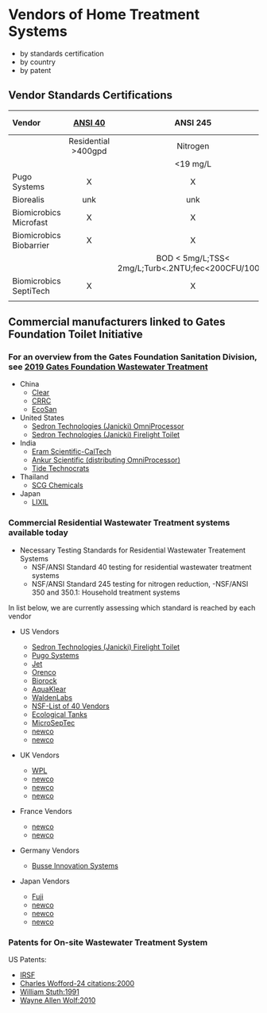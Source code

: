 # Vendors of Home Treatment Systems
- by standards certification
- by country
- by patent
## Vendor Standards Certifications

Vendor | [ANSI 40](http://www.nsf.org/services/by-industry/water-wastewater/onsite-wastewater/residential-wastewater-treatment-systems) | ANSI 245  | ANSI 350.1
:----- | :---:    | :---: | :---:
     | Residential >400gpd | Nitrogen |
      |            |  <19 mg/L  |
Pugo Systems|X    | X | unk
Biorealis  |  unk |  unk |  unk
Biomicrobics Microfast  | X  | X  | unk
Biomicrobics Biobarrier  |  X | X  |  X
  |   |   |  BOD < 5mg/L;TSS< 2mg/L;Turb<.2NTU;fec<200CFU/100ml
Biomicrobics SeptiTech  |  X |  X |  unk
  |   |   |

## Commercial manufacturers linked to Gates Foundation Toilet Initiative

### For an overview from the Gates Foundation Sanitation Division, see [2019 Gates Foundation Wastewater Treatment](https://techdirectory.stepsforsanitation.org/systems/20/)

- China
  - [Clear](http://www.clearet.com/)
  - [CRRC](https://techdirectory.stepsforsanitation.org/systems/7/)
  - [EcoSan](https://wikiwater.fr/a10-ecosan-ecological-compost)
- United States
  - [Sedron Technologies (Janicki) OmniProcessor](https://www.sedron.com/janicki-omni-processor/)
  - [Sedron Technologies (Janicki) Firelight Toilet](https://www.sedron.com/firelight-toilet/)
- India
  - [Eram Scientific-CalTech](https://www.eramscientific.com)
  - [Ankur Scientific (distributing OmniProcessor)](https://www.ankurscientific.com/)
  - [Tide Technocrats](https://techdirectory.stepsforsanitation.org/systems/20/)
- Thailand
  - [SCG Chemicals](https://www.scgchemicals.com/en/products-services/technology-service-solutions/reinvented-toilet-total-solution)
- Japan
  - [LIXIL](https://www.lixil.com/)



### Commercial Residential Wastewater Treatment systems available today
- Necessary Testing Standards for Residential Wastewater Treatement Systems
  - NSF/ANSI Standard 40 testing for residential wastewater treatment systems
  - NSF/ANSI Standard 245 testing for nitrogen reduction,
  -NSF/ANSI 350 and 350.1: Household treatment systems


In list below, we are currently assessing which standard is reached by each vendor

- US Vendors
  - [Sedron Technologies (Janicki) Firelight Toilet](https://www.sedron.com/firelight-toilet/)
  - [Pugo Systems](http://www.pugosystems.com/)
  - [Jet](https://www.jetincorp.com/residential-wastewater-treatment-plant.php)
  - [Orenco](https://www.orenco.com/applications/residential-treatment-system)
  - [Biorock](https://biorock.com/)
  - [AquaKlear](http://www.aquaklear.net/why-us.php)
  - [WaldenLabs](https://waldenlabs.com/extreme-do-it-yourself-resilience-a-home-scale-waste-water-treatment-plant/)
  - [NSF-List of 40 Vendors ](http://info.nsf.org/Certified/Common/Company.asp?Program=WSTWTR)
  - [Ecological Tanks](https://etiaquasafe.com/systems/)
  - [MicroSepTec](http://www.microseptec.com/engineers-systemoverview.htm)
  - [newco]()
  - [newco]()

- UK Vendors
  - [WPL](https://www.wplinternational.com/solution-types/residential-sewage-treatment/)
  - [newco]()
  - [newco]()
  - [newco]()

- France Vendors
  - [newco]()
  - [newco]()

- Germany Vendors
  - [Busse Innovation Systems](https://busse-is.de/)

- Japan Vendors
  - [Fuji]()
  - [newco]()
  - [newco]()
  - [newco]()


### Patents for On-site Wastewater Treatment System

US Patents:


- [IRSF](https://patents.google.com/patent/DE3064619D1/en)
- [Charles Wofford-24 citations:2000](https://patents.google.com/patent/US6428691B1/en?q=On-site&q=wastewater+treatment&q=system&oq=On-site+wastewater+treatment+system)
- [William Stuth:1991](https://patents.google.com/patent/US5202027A/en?q=On-site&q=wastewater+treatment&q=system&oq=On-site+wastewater+treatment+system)
- [Wayne Allen Wolf:2010](https://patents.google.com/patent/US8486275B2/en?q=On-site&q=wastewater+treatment&q=system&oq=On-site+wastewater+treatment+system&page=2)
